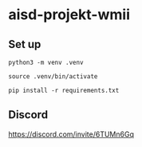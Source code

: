 # aisd-projekt-wmii

## Set up

```
python3 -m venv .venv
```

```
source .venv/bin/activate
```

```
pip install -r requirements.txt
```

## Discord
https://discord.com/invite/6TUMn6Gq
